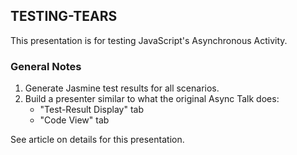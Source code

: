 ## TESTING-TEARS

This presentation is for testing JavaScript's Asynchronous Activity.

### General Notes

1. Generate Jasmine test results for all scenarios.
2. Build a presenter similar to what the original Async Talk does:
    * "Test-Result Display" tab
    * "Code View" tab

See article on details for this presentation.
